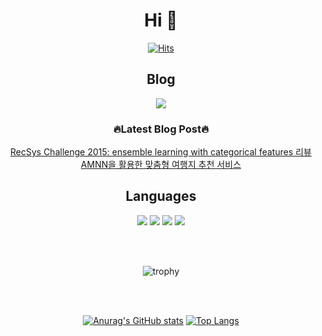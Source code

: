 


<div align="center">


# Hi 👋

[![Hits](https://hits.seeyoufarm.com/api/count/incr/badge.svg?url=https%3A%2F%2Fgithub.com%2Fotch80&count_bg=%2379C83D&title_bg=%23555555&icon=&icon_color=%23E7E7E7&title=hits&edge_flat=false)](https://hits.seeyoufarm.com)


## Blog

<a href="https://otch80.github.io/" target="_blank"><img src="https://img.shields.io/badge/otch's Blog-23E7E7E7"></a>

### 🔥Latest Blog Post🔥
[RecSys Challenge 2015: ensemble learning with categorical features 리뷰](https://otch80.github.io/recommend%20system/Recsys-challenge-2015/) <br>
[AMNN을 활용한 맞춤형 여행지 추천 서비스](https://otch80.github.io/recommend%20system/%EC%97%AC%ED%96%89%EC%A7%80%EC%B6%94%EC%B2%9C/) <br>


## Languages
<img src="https://img.shields.io/badge/Python-3776AB?style=flat-square&logo=Python&logoColor=white"/> <img src="https://img.shields.io/badge/Node.js-339933?style=flat-square&logo=Node.js&logoColor=white"/> <img src="https://img.shields.io/badge/Spring Boot-6DB33F?style=flat-square&logo=Spring Boot&logoColor=white"/> <img src="https://img.shields.io/badge/java-007396?style=flat-square&logo=Spring Boot&logoColor=white"/> 

<br>
<br>
  
![trophy](https://github-profile-trophy.vercel.app/?username=otch80)

<br>
<br>

[![Anurag's GitHub stats](https://github-readme-stats.vercel.app/api?username=otch80&theme=gruvbox)](https://github.com/anuraghazra/github-readme-stats) [![Top Langs](https://github-readme-stats.vercel.app/api/top-langs/?username=otch80&layout=compact)](https://github.com/anuraghazra/github-readme-stats)

</div>



